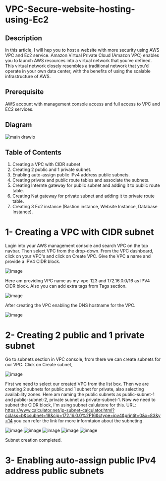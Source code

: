 # VPC-Secure-website-hosting-using-Ec2


## Description

In this article, I will hep you to host a website with more security using AWS VPC and Ec2 service.
Amazon Virtual Private Cloud (Amazon VPC) enables you to launch AWS resources into a virtual network that you've defined. This virtual network closely resembles a traditional network that you'd operate in your own data center, with the benefits of using the scalable infrastructure of AWS.


## Prerequisite

AWS account with management console access and full access to VPC and EC2 services.

## Diagram

![main drawio](https://user-images.githubusercontent.com/100775801/161412579-0ebf57d5-fa4c-4067-b765-5cb6ad4537f0.png)


## Table of Contents

1. Creating a VPC with CIDR subnet
2. Creating 2 public and 1 private subnet.
3. Enabling auto-assign public IPv4 address public subnets. 
4. Creating private and public route tables and associate the subnets.
5. Creating Internte gateway for public subnet and adding it to public route table.
6. Creating Nat gateway for private subnet and adding it to private route table.
7. Creating 3 Ec2 instance (Bastion instance, Website Instance, Database Instance).


# 1- Creating a VPC with CIDR subnet

Login into your AWS management console and search VPC on the top navbar. Then select VPC from the drop-down.
From the VPC dashboard, click on your VPC's and click on Create VPC. Give the VPC a name and provide a IPV4 CIDR block. 

![image](https://user-images.githubusercontent.com/100775801/161413193-2e5e7c5d-347f-493d-acd4-2be085d203e7.png)

Here am providing VPC name as my-vpc-123 and 172.16.0.0/16 as IPV4 CIDR block. Also you can add extra tags from Tags section.

![image](https://user-images.githubusercontent.com/100775801/161413318-bfb31a24-691e-482f-8253-0221ac94fd12.png)

After creating the VPC enabling the DNS hostname for the VPC.

![image](https://user-images.githubusercontent.com/100775801/161413706-f4243a6a-058c-4ec3-b0b7-f5fd75142591.png)



# 2- Creating 2 public and 1 private subnet

Go to subnets section in VPC console, from there we can create subnets for our VPC.  Click on Create subnet,

![image](https://user-images.githubusercontent.com/100775801/161413527-2cfb2f9f-e240-4068-923f-e07fc93f59da.png)

First we need to select our created VPC from the list box. Then we are creating 2 subnets for public and 1 subnet for private, also selecting availability zones.
Here am naming the public subnets as public-subnet-1 and public-subnet-2, private subnet as private-subnet-1.  Now we need to subnet the CIDR block, I'm using subnet calulatore for this. URL: https://www.calculator.net/ip-subnet-calculator.html?cclass=b&csubnet=18&cip=172.16.0.0%2F16&ctype=ipv4&printit=0&x=83&y=14
you can refer the link for more informtaion about the subneting.

![image](https://user-images.githubusercontent.com/100775801/161413979-246a335f-764d-42eb-9345-374474132806.png)
![image](https://user-images.githubusercontent.com/100775801/161413989-9975682a-35da-4dbb-98ff-b2c4060f5256.png)
![image](https://user-images.githubusercontent.com/100775801/161414002-7b8b1c67-a3bb-4feb-a5c8-be1bf8858d3c.png)
![image](https://user-images.githubusercontent.com/100775801/161414016-e37bff81-5259-4afe-80ca-ceb5058d0b6c.png)
![image](https://user-images.githubusercontent.com/100775801/161414033-64f48b15-98a5-4fee-9142-ed58a759acac.png)

Subnet creation completed.

# 3- Enabling auto-assign public IPv4 address public subnets




















